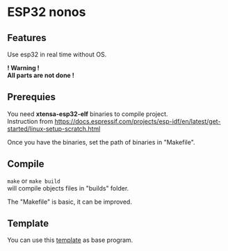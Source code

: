 # **ESP32 nonos**

## **Features**

Use esp32 in real time without OS.

**! Warning !**  
**All parts are not done !**

## **Prerequies**

You need **xtensa-esp32-elf** binaries to compile project.  
Instruction from https://docs.espressif.com/projects/esp-idf/en/latest/get-started/linux-setup-scratch.html  

Once you have the binaries, set the path of binaries in "Makefile".

## **Compile**

`make` or `make build`  
will compile objects files in "builds" folder.

The "Makefile" is basic, it can be improved.


## **Template**

You can use this [template](https://github.com/Niglou/esp32-nonos-template) as base program.
